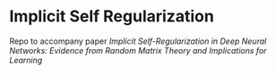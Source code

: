 # Implicit Self Regularization

Repo to accompany paper _Implicit Self-Regularization in Deep Neural Networks: Evidence from Random Matrix Theory and Implications for Learning_

